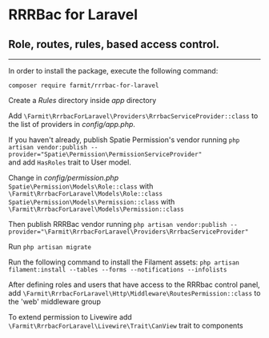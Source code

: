 # RRRBac for Laravel
## Role, routes, rules, based access control.
***

In order to install the package, execute the following command:

```composer require farmit/rrrbac-for-laravel```

Create a _Rules_ directory inside _app_ directory

Add ```\Farmit\RrrbacForLaravel\Providers\RrrbacServiceProvider::class``` to the list of providers in _config/app.php_.

If you haven't already, publish Spatie Permission's vendor running ```php artisan vendor:publish --provider="Spatie\Permission\PermissionServiceProvider"```  
and add ```HasRoles``` trait to User model.  

Change in _config/permission.php_  
```Spatie\Permission\Models\Role::class``` with ```\Farmit\RrrbacForLaravel\Models\Role::class```  
```Spatie\Permission\Models\Permission::class``` with ```\Farmit\RrrbacForLaravel\Models\Permission::class```

Then publish RRRBac vendor running ```php artisan vendor:publish --provider="\Farmit\RrrbacForLaravel\Providers\RrrbacServiceProvider"```

Run ```php artisan migrate```

Run the following command to install the Filament assets:
```php artisan filament:install --tables --forms --notifications --infolists```

After defining roles and users that have access to the RRRbac control panel,  
add ```\Farmit\RrrbacForLaravel\Http\Middleware\RoutesPermission::class``` to the 'web' middleware group

To extend permission to Livewire add ```\Farmit\RrrbacForLaravel\Livewire\Trait\CanView``` trait to components